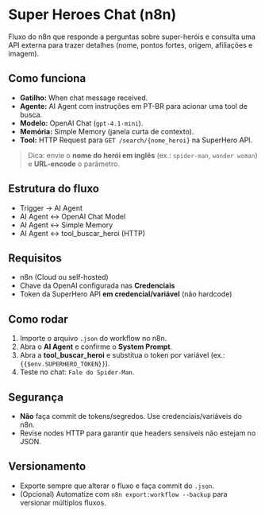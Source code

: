 

# Super Heroes Chat (n8n)

Fluxo do n8n que responde a perguntas sobre super-heróis e consulta uma API externa para trazer detalhes (nome, pontos fortes, origem, afiliações e imagem).

## Como funciona
- **Gatilho:** When chat message received.
- **Agente:** AI Agent com instruções em PT-BR para acionar uma tool de busca.
- **Modelo:** OpenAI Chat (`gpt-4.1-mini`).
- **Memória:** Simple Memory (janela curta de contexto).
- **Tool:** HTTP Request para `GET /search/{nome_heroi}` na SuperHero API.

> Dica: envie o **nome do herói em inglês** (ex.: `spider-man`, `wonder woman`) e **URL-encode** o parâmetro.

## Estrutura do fluxo
- Trigger → AI Agent  
- AI Agent ↔️ OpenAI Chat Model  
- AI Agent ↔️ Simple Memory  
- AI Agent ↔️ tool_buscar_heroi (HTTP)

## Requisitos
- n8n (Cloud ou self-hosted)
- Chave da OpenAI configurada nas **Credenciais**
- Token da SuperHero API **em credencial/variável** (não hardcode)

## Como rodar
1. Importe o arquivo `.json` do workflow no n8n.
2. Abra o **AI Agent** e confirme o **System Prompt**.
3. Abra a **tool_buscar_heroi** e substitua o token por variável (ex.: `{{$env.SUPERHERO_TOKEN}}`).
4. Teste no chat: `Fale do Spider-Man`.

## Segurança
- **Não** faça commit de tokens/segredos. Use credenciais/variáveis do n8n.
- Revise nodes HTTP para garantir que headers sensíveis não estejam no JSON.

## Versionamento
- Exporte sempre que alterar o fluxo e faça commit do `.json`.
- (Opcional) Automatize com `n8n export:workflow --backup` para versionar múltiplos fluxos.
